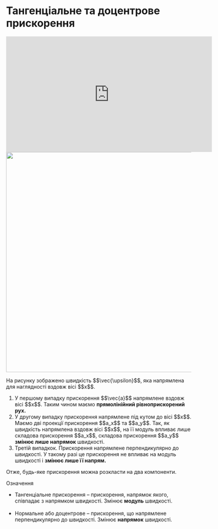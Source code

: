 # Тангенцiальне та доцентрове прискорення

<div class="fluidMedia">
<iframe width="560" height="315" src="https://youtu.be/CzNHaTGwuxo" frameborder="0" allowfullscreen></iframe>
</div>

<div class="space"><img class="image" width="600" src="https://rawgit.com/chudaol/ed-era-book-physics/master/images/chapter_3/10.png"></div>

<p class="p3">На рисунку зображено швидкiсть $$\vec{\upsilon}$$, яка напрямлена для наглядностi вздовж вiсi $$x$$.</p>

<ol>
<div class="space"><li>
У першому випадку прискорення $$\vec{a}$$ напрямлене вздовж вiсi $$x$$. Таким чином маємо <b>прямолiнiйний рiвноприскорений рух.</b></div>
</li>
<div class="space"><li>
У другому випадку прискорення напрямлене пiд кутом до вiсi $$x$$. Маємо двi проекцiї прискорення $$a_x$$ та $$a_y$$. Так, як швидкiсть напрямлена вздовж вiсi $$x$$, на її модуль впливає лише складова прискорення $$a_x$$, складова прискорення $$a_y$$ <b>змiнює лише напрямок</b> швидкостi.</div>
</li>
<div class="space"><li>
Третiй випадкок. Прискорення напрямлене перпендикулярно до швидкостi. У такому разi це прискорення не впливає на модуль швидкостi i <b>змiнює лише її напрям.</b></div>
</li>
</ol>

<div class="space"><p class="p3">Отже, будь-яке прискорення можна розкласти на два компоненти.</p></div>

<div class="eoz-wrap">
<span class="eoz">Означення</span>
<div class="eoz-text">
<ul>
<li>
<span class="p1">Тангенцiальне прискорення</span> – прискорення, напрямок якого, спiвпадає з напрямком швидкостi. Змiнює <b>модуль</b> швидкостi.<br>
<br>
</li>
<li>
<span class="p1">Нормальне або доцентрове</span> – прискорення, що напрямлене перпендикулярно до швидкостi. Змiнює <b>напрямок</b> швидкостi.
</li>
</ul>
</div>
</div>